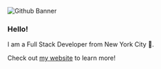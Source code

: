 ![Github Banner](https://github.com/markymelnik/markymelnik/assets/106692238/3998f3e5-d907-4f05-8ed4-584e3ec92013)

### Hello!

I am a Full Stack Developer from New York City 🗽.

Check out [my website](https://markmelnik.com) to learn more!

<!--
**markymelnik/markymelnik** is a ✨ _special_ ✨ repository because its `README.md` (this file) appears on your GitHub profile.

Here are some ideas to get you started:

- 🔭 I’m currently working on ...
- 🌱 I’m currently learning ...
- 👯 I’m looking to collaborate on ...
- 🤔 I’m looking for help with ...
- 💬 Ask me about ...
- 📫 How to reach me: ...
- 😄 Pronouns: ...
- ⚡ Fun fact: ...
-->
